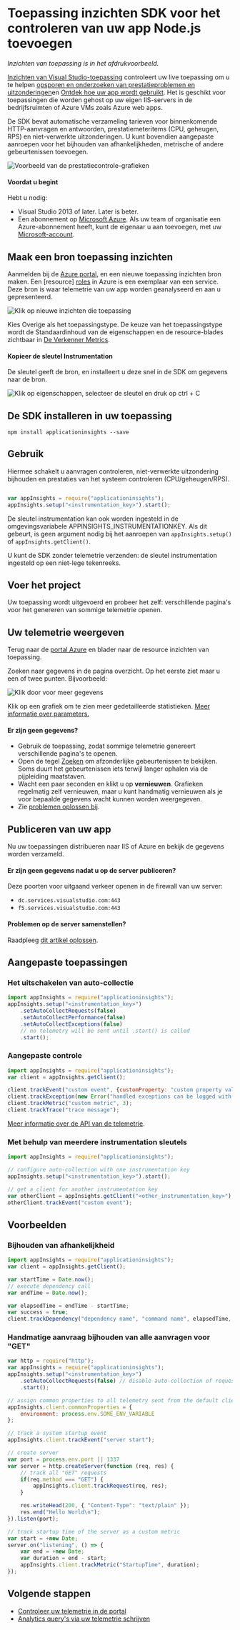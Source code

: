<properties
    pageTitle="Toepassing inzichten SDK voor het controleren van uw app Node.js toevoegen | Microsoft Azure"
    description="Analyseren van gebruik, beschikbaarheid en prestaties van uw op locatie of de webtoepassing Microsoft Azure met inzichten van toepassing."
    services="application-insights"
    documentationCenter=""
    authors="alancameronwills"
    manager="douge"/>

<tags
    ms.service="application-insights"
    ms.workload="tbd"
    ms.tgt_pltfrm="ibiza"
    ms.devlang="na"
    ms.topic="get-started-article"
    ms.date="08/30/2016"
    ms.author="awills"/>


# <a name="add-application-insights-sdk-to-monitor-your-nodejs-app"></a>Toepassing inzichten SDK voor het controleren van uw app Node.js toevoegen

*Inzichten van toepassing is in het afdrukvoorbeeld.*

[Inzichten van Visual Studio-toepassing](app-insights-overview.md) controleert uw live toepassing om u te helpen [opsporen en onderzoeken van prestatieproblemen en uitzonderingen](app-insights-detect-triage-diagnose.md)en [Ontdek hoe uw app wordt gebruikt](app-insights-overview-usage.md). Het is geschikt voor toepassingen die worden gehost op uw eigen IIS-servers in de bedrijfsruimten of Azure VMs zoals Azure web apps.



De SDK bevat automatische verzameling tarieven voor binnenkomende HTTP-aanvragen en antwoorden, prestatiemeteritems (CPU, geheugen, RPS) en niet-verwerkte uitzonderingen. U kunt bovendien aangepaste aanroepen voor het bijhouden van afhankelijkheden, metrische of andere gebeurtenissen toevoegen.

![Voorbeeld van de prestatiecontrole-grafieken](./media/app-insights-nodejs/10-perf.png)


#### <a name="before-you-start"></a>Voordat u begint

Hebt u nodig:

* Visual Studio 2013 of later. Later is beter.
* Een abonnement op [Microsoft Azure](http://azure.com). Als uw team of organisatie een Azure-abonnement heeft, kunt de eigenaar u aan toevoegen, met uw [Microsoft-account](http://live.com).

## <a name="add"></a>Maak een bron toepassing inzichten

Aanmelden bij de [Azure portal][portal], en een nieuwe toepassing inzichten bron maken. Een [resource] [ roles] in Azure is een exemplaar van een service. Deze bron is waar telemetrie van uw app worden geanalyseerd en aan u gepresenteerd.

![Klik op nieuwe inzichten die toepassing](./media/app-insights-nodejs/01-new-asp.png)

Kies Overige als het toepassingstype. De keuze van het toepassingstype wordt de Standaardinhoud van de eigenschappen en de resource-blades zichtbaar in [De Verkenner Metrics][metrics].

#### <a name="copy-the-instrumentation-key"></a>Kopieer de sleutel Instrumentation

De sleutel geeft de bron, en installeert u deze snel in de SDK om gegevens naar de bron.

![Klik op eigenschappen, selecteer de sleutel en druk op ctrl + C](./media/app-insights-nodejs/02-props-asp.png)


## <a name="sdk"></a>De SDK installeren in uw toepassing

```
npm install applicationinsights --save
```

## <a name="usage"></a>Gebruik

Hiermee schakelt u aanvragen controleren, niet-verwerkte uitzondering bijhouden en prestaties van het systeem controleren (CPU/geheugen/RPS).

```javascript

var appInsights = require("applicationinsights");
appInsights.setup("<instrumentation_key>").start();
```

De sleutel instrumentation kan ook worden ingesteld in de omgevingsvariabele APPINSIGHTS_INSTRUMENTATIONKEY. Als dit gebeurt, is geen argument nodig bij het aanroepen van `appInsights.setup()` of `appInsights.getClient()`.

U kunt de SDK zonder telemetrie verzenden: de sleutel instrumentation ingesteld op een niet-lege tekenreeks.


## <a name="run"></a>Voer het project

Uw toepassing wordt uitgevoerd en probeer het zelf: verschillende pagina's voor het genereren van sommige telemetrie openen.


## <a name="monitor"></a>Uw telemetrie weergeven

Terug naar de [portal Azure](https://portal.azure.com) en blader naar de resource inzichten van toepassing.


Zoeken naar gegevens in de pagina overzicht. Op het eerste ziet maar u een of twee punten. Bijvoorbeeld:

![Klik door voor meer gegevens](./media/app-insights-nodejs/12-first-perf.png)

Klik op een grafiek om te zien meer gedetailleerde statistieken. [Meer informatie over parameters.][perf]

#### <a name="no-data"></a>Er zijn geen gegevens?

* Gebruik de toepassing, zodat sommige telemetrie genereert verschillende pagina's te openen.
* Open de tegel [Zoeken](app-insights-diagnostic-search.md) om afzonderlijke gebeurtenissen te bekijken. Soms duurt het gebeurtenissen iets terwijl langer ophalen via de pijpleiding maatstaven.
* Wacht een paar seconden en klikt u op **vernieuwen**. Grafieken regelmatig zelf vernieuwen, maar u kunt handmatig vernieuwen als je voor bepaalde gegevens wacht kunnen worden weergegeven.
* Zie [problemen oplossen bij][qna].

## <a name="publish-your-app"></a>Publiceren van uw app

Nu uw toepassingen distribueren naar IIS of Azure en bekijk de gegevens worden verzameld.


#### <a name="no-data-after-you-publish-to-your-server"></a>Er zijn geen gegevens nadat u op de server publiceren?

Deze poorten voor uitgaand verkeer openen in de firewall van uw server:

+ `dc.services.visualstudio.com:443`
+ `f5.services.visualstudio.com:443`


#### <a name="trouble-on-your-build-server"></a>Problemen op de server samenstellen?

Raadpleeg [dit artikel oplossen](app-insights-asp-net-troubleshoot-no-data.md#NuGetBuild).



## <a name="customized-usage"></a>Aangepaste toepassingen 

### <a name="disabling-auto-collection"></a>Het uitschakelen van auto-collectie

```javascript
import appInsights = require("applicationinsights");
appInsights.setup("<instrumentation_key>")
    .setAutoCollectRequests(false)
    .setAutoCollectPerformance(false)
    .setAutoCollectExceptions(false)
    // no telemetry will be sent until .start() is called
    .start();
```

### <a name="custom-monitoring"></a>Aangepaste controle

```javascript
import appInsights = require("applicationinsights");
var client = appInsights.getClient();

client.trackEvent("custom event", {customProperty: "custom property value"});
client.trackException(new Error("handled exceptions can be logged with this method"));
client.trackMetric("custom metric", 3);
client.trackTrace("trace message");
```

[Meer informatie over de API van de telemetrie](app-insights-api-custom-events-metrics.md).

### <a name="using-multiple-instrumentation-keys"></a>Met behulp van meerdere instrumentation sleutels

```javascript
import appInsights = require("applicationinsights");

// configure auto-collection with one instrumentation key
appInsights.setup("<instrumentation_key>").start();

// get a client for another instrumentation key
var otherClient = appInsights.getClient("<other_instrumentation_key>");
otherClient.trackEvent("custom event");
```

## <a name="examples"></a>Voorbeelden

### <a name="tracking-dependency"></a>Bijhouden van afhankelijkheid

```javascript
import appInsights = require("applicationinsights");
var client = appInsights.getClient();

var startTime = Date.now();
// execute dependency call
var endTime = Date.now();

var elapsedTime = endTime - startTime;
var success = true;
client.trackDependency("dependency name", "command name", elapsedTime, success);
```



### <a name="manual-request-tracking-of-all-get-requests"></a>Handmatige aanvraag bijhouden van alle aanvragen voor "GET"

```javascript
var http = require("http");
var appInsights = require("applicationinsights");
appInsights.setup("<instrumentation_key>")
    .setAutoCollectRequests(false) // disable auto-collection of requests for this example
    .start();

// assign common properties to all telemetry sent from the default client
appInsights.client.commonProperties = {
    environment: process.env.SOME_ENV_VARIABLE
};

// track a system startup event
appInsights.client.trackEvent("server start");

// create server
var port = process.env.port || 1337
var server = http.createServer(function (req, res) {
    // track all "GET" requests
    if(req.method === "GET") {
        appInsights.client.trackRequest(req, res);
    }

    res.writeHead(200, { "Content-Type": "text/plain" });
    res.end("Hello World\n");
}).listen(port);

// track startup time of the server as a custom metric
var start = +new Date;
server.on("listening", () => {
    var end = +new Date;
    var duration = end - start;
    appInsights.client.trackMetric("StartupTime", duration);
});
```

## <a name="next-steps"></a>Volgende stappen

* [Controleer uw telemetrie in de portal](app-insights-dashboards.md)
* [Analytics query's via uw telemetrie schrijven](app-insights-analytics-tour.md)



<!--Link references-->

[knowUsers]: app-insights-overview-usage.md
[metrics]: app-insights-metrics-explorer.md
[perf]: app-insights-web-monitor-performance.md
[portal]: http://portal.azure.com/
[qna]: app-insights-troubleshoot-faq.md
[roles]: app-insights-resources-roles-access-control.md
